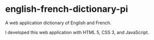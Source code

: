 # english-french-dictionary-pi
A web application dictionary of English and French.

I developed this web application with HTML 5, CSS 3, and JavaScript.
